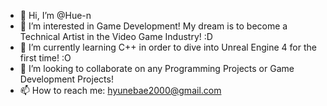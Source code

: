 - 👋 Hi, I’m @Hue-n
- 👀 I’m interested in Game Development! My dream is to become a Technical Artist in the Video Game Industry! :D
- 🌱 I’m currently learning C++ in order to dive into Unreal Engine 4 for the first time! :O
- 💞️ I’m looking to collaborate on any Programming Projects or Game Development Projects!
- 📫 How to reach me: hyunebae2000@gmail.com

<!---
Hue-n/Hue-n is a ✨ special ✨ repository because its `README.md` (this file) appears on your GitHub profile.
You can click the Preview link to take a look at your changes.
--->
